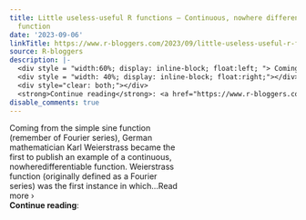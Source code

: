 ```yaml
---
title: Little useless-useful R functions – Continuous, nowhere differentiable Weierstrass
  function
date: '2023-09-06'
linkTitle: https://www.r-bloggers.com/2023/09/little-useless-useful-r-functions-continuous-nowhere-differentiable-weierstrass-function/
source: R-bloggers
description: |-
  <div style = "width:60%; display: inline-block; float:left; "> Coming from the simple sine function (remember of Fourier series), German mathematician Karl Weierstrass became the first to publish an example of a continuous, nowheredifferentiable function. Weierstrass function (originally defined as a Fourier series) was the first instance in which…Read more ›</div>
  <div style = "width: 40%; display: inline-block; float:right;"></div>
  <div style="clear: both;"></div>
  <strong>Continue reading</strong>: <a href="https://www.r-bloggers.com/2023/09/little-useless-useful-r-functions-continuous-nowhere ...
disable_comments: true
---
```

<div style = "width:60%; display: inline-block; float:left; "> Coming from the simple sine function (remember of Fourier series), German mathematician Karl Weierstrass became the first to publish an example of a continuous, nowheredifferentiable function. Weierstrass function (originally defined as a Fourier series) was the first instance in which…Read more ›</div>
<div style = "width: 40%; display: inline-block; float:right;"></div>
<div style="clear: both;"></div>
<strong>Continue reading</strong>: <a href="https://www.r-bloggers.com/2023/09/little-useless-useful-r-functions-continuous-nowhere ...